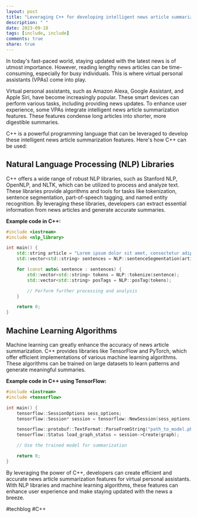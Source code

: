 ```yaml
---
layout: post
title: "Leveraging C++ for developing intelligent news article summarization features in virtual personal assistants"
description: " "
date: 2023-09-18
tags: [include, include]
comments: true
share: true
---
```


In today's fast-paced world, staying updated with the latest news is of utmost importance. However, reading lengthy news articles can be time-consuming, especially for busy individuals. This is where virtual personal assistants (VPAs) come into play.

Virtual personal assistants, such as Amazon Alexa, Google Assistant, and Apple Siri, have become increasingly popular. These smart devices can perform various tasks, including providing news updates. To enhance user experience, some VPAs integrate intelligent news article summarization features. These features condense long articles into shorter, more digestible summaries.

C++ is a powerful programming language that can be leveraged to develop these intelligent news article summarization features. Here's how C++ can be used:

## Natural Language Processing (NLP) Libraries
C++ offers a wide range of robust NLP libraries, such as Stanford NLP, OpenNLP, and NLTK, which can be utilized to process and analyze text. These libraries provide algorithms and tools for tasks like tokenization, sentence segmentation, part-of-speech tagging, and named entity recognition. By leveraging these libraries, developers can extract essential information from news articles and generate accurate summaries.

**Example code in C++:**
```cpp
#include <iostream>
#include <nlp_library>

int main() {
    std::string article = "Lorem ipsum dolor sit amet, consectetur adipiscing elit.";
    std::vector<std::string> sentences = NLP::sentenceSegmentation(article);

    for (const auto& sentence : sentences) {
        std::vector<std::string> tokens = NLP::tokenize(sentence);
        std::vector<std::string> posTags = NLP::posTag(tokens);

        // Perform further processing and analysis
    }

    return 0;
}
```

## Machine Learning Algorithms
Machine learning can greatly enhance the accuracy of news article summarization. C++ provides libraries like TensorFlow and PyTorch, which offer efficient implementations of various machine learning algorithms. These algorithms can be trained on large datasets to learn patterns and generate meaningful summaries.

**Example code in C++ using TensorFlow:**
```cpp
#include <iostream>
#include <tensorflow>

int main() {
    tensorflow::SessionOptions sess_options;
    tensorflow::Session* session = tensorflow::NewSession(sess_options);

    tensorflow::protobuf::TextFormat::ParseFromString("path_to_model.pbtxt", &graph);
    tensorflow::Status load_graph_status = session->Create(graph);

    // Use the trained model for summarization

    return 0;
}
```

By leveraging the power of C++, developers can create efficient and accurate news article summarization features for virtual personal assistants. With NLP libraries and machine learning algorithms, these features can enhance user experience and make staying updated with the news a breeze.

#techblog #C++